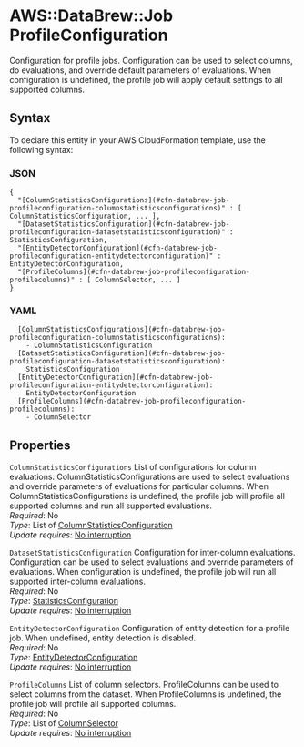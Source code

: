 # AWS::DataBrew::Job ProfileConfiguration<a name="aws-properties-databrew-job-profileconfiguration"></a>

Configuration for profile jobs\. Configuration can be used to select columns, do evaluations, and override default parameters of evaluations\. When configuration is undefined, the profile job will apply default settings to all supported columns\. 

## Syntax<a name="aws-properties-databrew-job-profileconfiguration-syntax"></a>

To declare this entity in your AWS CloudFormation template, use the following syntax:

### JSON<a name="aws-properties-databrew-job-profileconfiguration-syntax.json"></a>

```
{
  "[ColumnStatisticsConfigurations](#cfn-databrew-job-profileconfiguration-columnstatisticsconfigurations)" : [ ColumnStatisticsConfiguration, ... ],
  "[DatasetStatisticsConfiguration](#cfn-databrew-job-profileconfiguration-datasetstatisticsconfiguration)" : StatisticsConfiguration,
  "[EntityDetectorConfiguration](#cfn-databrew-job-profileconfiguration-entitydetectorconfiguration)" : EntityDetectorConfiguration,
  "[ProfileColumns](#cfn-databrew-job-profileconfiguration-profilecolumns)" : [ ColumnSelector, ... ]
}
```

### YAML<a name="aws-properties-databrew-job-profileconfiguration-syntax.yaml"></a>

```
  [ColumnStatisticsConfigurations](#cfn-databrew-job-profileconfiguration-columnstatisticsconfigurations): 
    - ColumnStatisticsConfiguration
  [DatasetStatisticsConfiguration](#cfn-databrew-job-profileconfiguration-datasetstatisticsconfiguration): 
    StatisticsConfiguration
  [EntityDetectorConfiguration](#cfn-databrew-job-profileconfiguration-entitydetectorconfiguration): 
    EntityDetectorConfiguration
  [ProfileColumns](#cfn-databrew-job-profileconfiguration-profilecolumns): 
    - ColumnSelector
```

## Properties<a name="aws-properties-databrew-job-profileconfiguration-properties"></a>

`ColumnStatisticsConfigurations`  <a name="cfn-databrew-job-profileconfiguration-columnstatisticsconfigurations"></a>
List of configurations for column evaluations\. ColumnStatisticsConfigurations are used to select evaluations and override parameters of evaluations for particular columns\. When ColumnStatisticsConfigurations is undefined, the profile job will profile all supported columns and run all supported evaluations\.   
*Required*: No  
*Type*: List of [ColumnStatisticsConfiguration](aws-properties-databrew-job-columnstatisticsconfiguration.md)  
*Update requires*: [No interruption](https://docs.aws.amazon.com/AWSCloudFormation/latest/UserGuide/using-cfn-updating-stacks-update-behaviors.html#update-no-interrupt)

`DatasetStatisticsConfiguration`  <a name="cfn-databrew-job-profileconfiguration-datasetstatisticsconfiguration"></a>
Configuration for inter\-column evaluations\. Configuration can be used to select evaluations and override parameters of evaluations\. When configuration is undefined, the profile job will run all supported inter\-column evaluations\.   
*Required*: No  
*Type*: [StatisticsConfiguration](aws-properties-databrew-job-statisticsconfiguration.md)  
*Update requires*: [No interruption](https://docs.aws.amazon.com/AWSCloudFormation/latest/UserGuide/using-cfn-updating-stacks-update-behaviors.html#update-no-interrupt)

`EntityDetectorConfiguration`  <a name="cfn-databrew-job-profileconfiguration-entitydetectorconfiguration"></a>
Configuration of entity detection for a profile job\. When undefined, entity detection is disabled\.  
*Required*: No  
*Type*: [EntityDetectorConfiguration](aws-properties-databrew-job-entitydetectorconfiguration.md)  
*Update requires*: [No interruption](https://docs.aws.amazon.com/AWSCloudFormation/latest/UserGuide/using-cfn-updating-stacks-update-behaviors.html#update-no-interrupt)

`ProfileColumns`  <a name="cfn-databrew-job-profileconfiguration-profilecolumns"></a>
List of column selectors\. ProfileColumns can be used to select columns from the dataset\. When ProfileColumns is undefined, the profile job will profile all supported columns\.   
*Required*: No  
*Type*: List of [ColumnSelector](aws-properties-databrew-job-columnselector.md)  
*Update requires*: [No interruption](https://docs.aws.amazon.com/AWSCloudFormation/latest/UserGuide/using-cfn-updating-stacks-update-behaviors.html#update-no-interrupt)